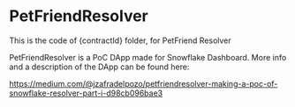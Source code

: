 # PetFriendResolver
This is the code of {contractId} folder, for PetFriend Resolver

PetFriendResolver is a PoC DApp made for Snowflake Dashboard.
More info and a description of the DApp can be found here:

https://medium.com/@jzafradelpozo/petfriendresolver-making-a-poc-of-snowflake-resolver-part-i-d98cb096bae3
